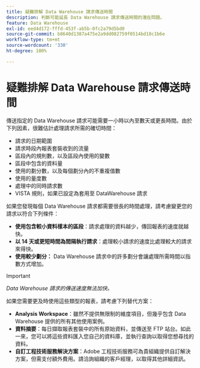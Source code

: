 ```yaml
---
title: 疑難排解 Data Warehouse 請求傳送時間
description: 判斷可能延長 Data Warehouse 請求傳送時間的潛在問題。
feature: Data Warehouse
exl-id: eed4d172-fffd-453f-ab5b-0fc2a79d5bd0
source-git-commit: b8640d1387a475e2a9dd082759f0514bd18c1b6e
workflow-type: tm+mt
source-wordcount: '330'
ht-degree: 100%

---
```


# 疑難排解 Data Warehouse 請求傳送時間

傳送指定的 Data Warehouse 請求可能需要一小時以內至數天或更長時間。由於下列因素，很難估計處理請求所需的確切時間：

* 請求的日期範圍
* 請求時段內報表套裝收到的流量
* 區段內的規則數，以及區段內使用的變數
* 區段中包含的資料量
* 使用的劃分數，以及每個劃分內的不重複值數
* 使用的量度數
* 處理中的同時請求數
* VISTA 規則，如果已設定為套用至 DataWarehouse 請求

如果您發現每個 Data Warehouse 請求都需要很長的時間處理，請考慮變更您的請求以符合下列條件：

* **使用包含較小資料樣本的區段**：請求處理的資料越少，傳回報表的速度就越快。
* **以 14 天或更短時間為間隔執行請求**：處理較小請求的速度比處理較大的請求來得快。
* **使用較少劃分：** Data Warehouse 請求中的許多劃分會讓處理所需時間以指數方式增加。

>[!IMPORTANT]
>
> *Data Warehouse 請求的傳送速度無法加快。*

如果您需要更及時使用這些類型的報表，請考慮下列替代方案：

* **Analysis Workspace**：雖然不提供無限制的維度項目，但幾乎包含 Data Warehouse 提供的所有其他使用案例。
* **資料摘要**：每日擷取報表套裝中的所有原始資料，並傳送至 FTP 站台。如此一來，您可以將這些資料匯入您自己的資料庫，並執行查詢以取得您想尋找的資料。
* **自訂工程技術服務解決方案**：Adobe 工程技術服務可為貴組織提供自訂解決方案，但需支付額外費用。請洽詢組織的客戶經理，以取得其他詳細資訊。
